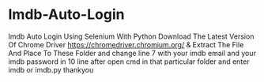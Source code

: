 # Imdb-Auto-Login
Imdb Auto Login Using Selenium With Python
Download The Latest Version Of Chrome Driver https://chromedriver.chromium.org/ & Extract The File And Place To These Folder and change line 7 with your imdb email and your imdb password in 10 line
after open cmd in that particular folder and enter imdb or imdb.py
thankyou

